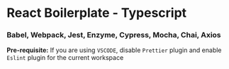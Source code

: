 # React Boilerplate - Typescript

### Babel, Webpack, Jest, Enzyme, Cypress, Mocha, Chai, Axios

**Pre-requisite:** If you are using `VSCODE`, disable `Prettier` plugin and enable `Eslint` plugin for the current workspace
